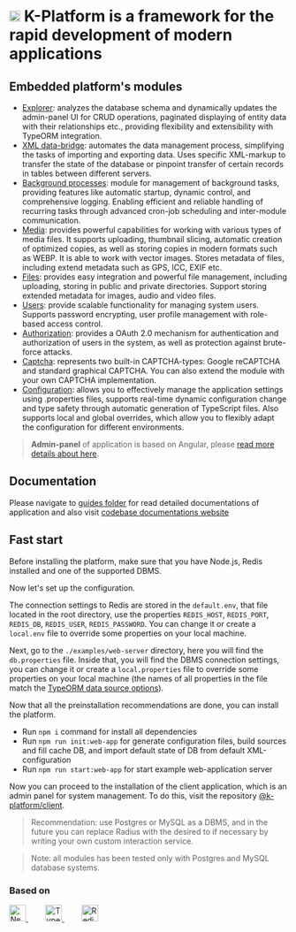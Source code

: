 <h1>
    <img src="https://raw.githubusercontent.com/alexander-kiriliuk/k-platform-core/master/guide/res/kp-logo.png" alt="logo" height="20"/> K-Platform is a framework for the rapid development of modern applications
</h1>

## Embedded platform's modules

- [Explorer](https://github.com/alexander-kiriliuk/k-platform-core/blob/master/guide/explorer.md): analyzes the database schema and dynamically updates the admin-panel UI for CRUD operations, paginated displaying of entity data with their relationships etc., providing flexibility and extensibility with TypeORM integration.
- [XML data-bridge](https://github.com/alexander-kiriliuk/k-platform-core/blob/master/guide/xml-data-bridge.md): automates the data management process, simplifying the tasks of importing and exporting data. Uses specific XML-markup to transfer the state of the database or pinpoint transfer of certain records in tables between different servers.
- [Background processes](https://github.com/alexander-kiriliuk/k-platform-core/blob/master/guide/process.md): module for management of background tasks, providing features like automatic startup, dynamic control, and comprehensive logging. Enabling efficient and reliable handling of recurring tasks through advanced cron-job scheduling and inter-module communication.
- [Media](https://github.com/alexander-kiriliuk/k-platform-core/blob/master/guide/media.md): provides powerful capabilities for working with various types of media files. It supports uploading, thumbnail slicing, automatic creation of optimized copies, as well as storing copies in modern formats such as WEBP. It is able to work with vector images. Stores metadata of files, including extend metadata such as GPS, ICC, EXIF etc.
- [Files](https://github.com/alexander-kiriliuk/k-platform-core/blob/master/guide/files.md): provides easy integration and powerful file management, including uploading, storing in public and private directories. Support storing extended metadata for images, audio and video files.
- [Users](https://github.com/alexander-kiriliuk/k-platform-core/blob/master/guide/users.md): provide scalable functionality for managing system users. Supports password encrypting, user profile management with role-based access control.
- [Authorization](https://github.com/alexander-kiriliuk/k-platform-core/blob/master/guide/auth.md): provides a OAuth 2.0 mechanism for authentication and authorization of users in the system, as well as protection against brute-force attacks.
- [Captcha](https://github.com/alexander-kiriliuk/k-platform-core/blob/master/guide/captcha.md): represents two built-in CAPTCHA-types: Google reCAPTCHA and standard graphical CAPTCHA. You can also extend the module with your own CAPTCHA implementation.
- [Configuration](https://github.com/alexander-kiriliuk/k-platform-core/blob/master/guide/config.md): allows you to effectively manage the application settings using .properties files, supports real-time dynamic configuration change and type safety through automatic generation of TypeScript files. Also supports local and global overrides, which allow you to flexibly adapt the configuration for different environments.

> **Admin-panel** of application is based on Angular,
> please [read more details about here](https://github.com/alexander-kiriliuk/k-platform-client).

## Documentation

Please navigate to [guides folder](https://github.com/alexander-kiriliuk/k-platform-core/blob/master/guide) for read detailed documentations of application and also visit [codebase documentations website](https://alexander-kiriliuk.github.io/k-platform-core)

## Fast start

Before installing the platform, make sure that you have Node.js, Redis installed and one of the supported DBMS.

Now let's set up the configuration.

The connection settings to Redis are stored in the `default.env`, that file located in the root directory, use the properties `REDIS_HOST`, `REDIS_PORT`, `REDIS_DB`, `REDIS_USER`, `REDIS_PASSWORD`. You can change it or create a `local.env` file to override some properties on your local machine.

Next, go to the `./examples/web-server` directory, here you will find the `db.properties` file. Inside that, you will find the DBMS connection settings, you can change it or create a `local.properties` file to override some properties on your local machine (the names of all properties in the file match the [TypeORM data source options](https://typeorm.io/data-source-options)).

Now that all the preinstallation recommendations are done, you can install the platform.
- Run `npm i` command for install all dependencies
- Run `npm run init:web-app` for generate configuration files, build sources and fill cache DB, and import default state of DB from default XML-configuration
- Run  `npm run start:web-app` for start example web-application server

Now you can proceed to the installation of the client application, which is an admin panel for system management. To do this, visit the repository [@k-platform/client](https://github.com/alexander-kiriliuk/k-platform-client).

> Recommendation: use Postgres or MySQL as a DBMS, and in the future you can replace Radius with the desired to if necessary by writing your own custom interaction service.

> Note: all modules has been tested only with Postgres and MySQL database systems.

### Based on

<a target="_blank" href="https://nestjs.com" rel="nofollow">
    <img height="30" title="NestJs" src="https://raw.githubusercontent.com/alexander-kiriliuk/k-platform-core/master/guide/res/nestjs-logo.svg"/>
</a>
&nbsp; &nbsp; &nbsp; &nbsp;
<a target="_blank" href="https://typeorm.io" rel="nofollow">
    <img height="30" title="TypeORM" src="https://raw.githubusercontent.com/alexander-kiriliuk/k-platform-core/master/guide/res/typeorm-logo.png"/>
</a>
&nbsp; &nbsp; &nbsp; &nbsp;
<a target="_blank" href="https://redis.io" rel="nofollow">
    <img height="30" title="Redis" src="https://raw.githubusercontent.com/alexander-kiriliuk/k-platform-core/master/guide/res/redis-logo.svg"/>
</a>
